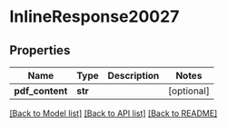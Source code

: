 # InlineResponse20027

## Properties
Name | Type | Description | Notes
------------ | ------------- | ------------- | -------------
**pdf_content** | **str** |  | [optional] 

[[Back to Model list]](../README.md#documentation-for-models) [[Back to API list]](../README.md#documentation-for-api-endpoints) [[Back to README]](../README.md)

